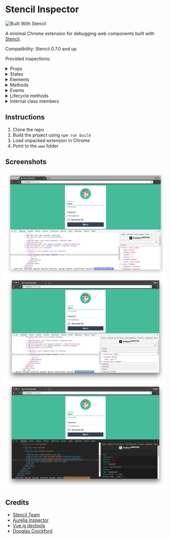 # Stencil Inspector

![Built With Stencil](https://img.shields.io/badge/-Built%20With%20Stencil-16161d.svg?logo=data%3Aimage%2Fsvg%2Bxml%3Bbase64%2CPD94bWwgdmVyc2lvbj0iMS4wIiBlbmNvZGluZz0idXRmLTgiPz4KPCEtLSBHZW5lcmF0b3I6IEFkb2JlIElsbHVzdHJhdG9yIDE5LjIuMSwgU1ZHIEV4cG9ydCBQbHVnLUluIC4gU1ZHIFZlcnNpb246IDYuMDAgQnVpbGQgMCkgIC0tPgo8c3ZnIHZlcnNpb249IjEuMSIgaWQ9IkxheWVyXzEiIHhtbG5zPSJodHRwOi8vd3d3LnczLm9yZy8yMDAwL3N2ZyIgeG1sbnM6eGxpbms9Imh0dHA6Ly93d3cudzMub3JnLzE5OTkveGxpbmsiIHg9IjBweCIgeT0iMHB4IgoJIHZpZXdCb3g9IjAgMCA1MTIgNTEyIiBzdHlsZT0iZW5hYmxlLWJhY2tncm91bmQ6bmV3IDAgMCA1MTIgNTEyOyIgeG1sOnNwYWNlPSJwcmVzZXJ2ZSI%2BCjxzdHlsZSB0eXBlPSJ0ZXh0L2NzcyI%2BCgkuc3Qwe2ZpbGw6I0ZGRkZGRjt9Cjwvc3R5bGU%2BCjxwYXRoIGNsYXNzPSJzdDAiIGQ9Ik00MjQuNywzNzMuOWMwLDM3LjYtNTUuMSw2OC42LTkyLjcsNjguNkgxODAuNGMtMzcuOSwwLTkyLjctMzAuNy05Mi43LTY4LjZ2LTMuNmgzMzYuOVYzNzMuOXoiLz4KPHBhdGggY2xhc3M9InN0MCIgZD0iTTQyNC43LDI5Mi4xSDE4MC40Yy0zNy42LDAtOTIuNy0zMS05Mi43LTY4LjZ2LTMuNkgzMzJjMzcuNiwwLDkyLjcsMzEsOTIuNyw2OC42VjI5Mi4xeiIvPgo8cGF0aCBjbGFzcz0ic3QwIiBkPSJNNDI0LjcsMTQxLjdIODcuN3YtMy42YzAtMzcuNiw1NC44LTY4LjYsOTIuNy02OC42SDMzMmMzNy45LDAsOTIuNywzMC43LDkyLjcsNjguNlYxNDEuN3oiLz4KPC9zdmc%2BCg%3D%3D&colorA=16161d&style=flat-square)

A minimal Chrome extension for debugging web components built with [Stencil](https://stenciljs.com/).

Compatibility: Stencil 0.7.0 and up

Provided inspections:
<details>
   <summary>Props</summary>
   <ul>
      <li>Type</li>
      <li>Mutable</li>
      <li>Connect</li>
      <li>Context</li>
      <li>Watchers</li>
      <li>Value (including edit for string, number and boolean props)</li>
   </ul>
</details>
<details>
   <summary>States</summary>
   <ul>
      <li>Watchers</li>
      <li>Value (including edit for string, number and boolean values)</li>
   </ul>
</details>
<details>
   <summary>Elements</summary>
</details>
<details>
   <summary>Methods</summary>
</details>
<details>
   <summary>Events</summary>
   <ul>
      <details>
         <summary>Emitters</summary>
         <ul>
            <li>Definition</li>
            <li>
               Flags
               <ul>
                  <li>Bubbles</li>
                  <li>Cancelable</li>
                  <li>Composed</li>
               </ul>
            </li>
         </ul>
      </details>
      <details>
         <summary>Listeners</summary>
         <ul>
            <li>Definition</li>
            <li>
               Flags
               <ul>
                  <li>Capture</li>
                  <li>Disabled</li>
                  <li>Passive</li>
               </ul>
            </li>
         </ul>
      </details>
   </ul>
</details>
<details>
   <summary>Lifecycle methods</summary>
</details>
<details>
   <summary>Internal class members </summary>
</details>

## Instructions

1. Clone the repo
2. Build the project using `npm run build`
3. Load unpacked extension in Chrome
4. Point to the `www` folder

## Screenshots

![Screenshot 1](docs/assets/screenshot1.jpg?raw=true "Screenshot 1")
![Screenshot 2](docs/assets/screenshot2.jpg?raw=true "Screenshot 2")
![Screenshot 3](docs/assets/screenshot3.jpg?raw=true "Screenshot 3")

## Credits

* [Stencil Team](https://stenciljs.com/)
* [Aurelia Inspector](https://github.com/aurelia/inspector)
* [Vue.js devtools](https://github.com/vuejs/vue-devtools)
* [Douglas Crockford](https://github.com/douglascrockford/JSON-js)